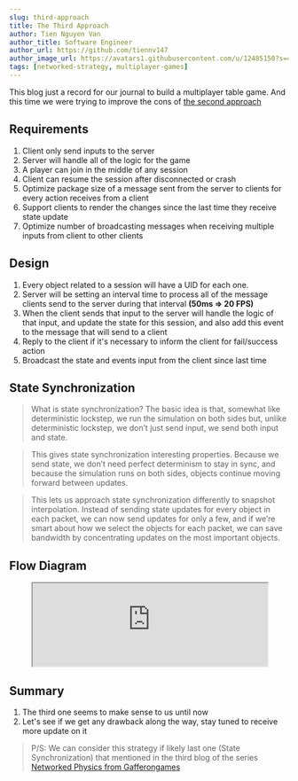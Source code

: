 ```yaml
---
slug: third-approach
title: The Third Approach
author: Tien Nguyen Van
author_title: Software Engineer
author_url: https://github.com/tiennv147
author_image_url: https://avatars1.githubusercontent.com/u/12485150?s=460
tags: [networked-strategy, multiplayer-games]
---
```


This blog just a record for our journal to build a multiplayer table game.
And this time we were trying to improve the cons of [the second approach](2020-10-14-second-approach.md)

<!--truncate-->

## Requirements
1. Client only send inputs to the server
2. Server will handle all of the logic for the game
3. A player can join in the middle of any session
4. Client can resume the session after disconnected or crash
5. Optimize package size of a message sent from the server to clients for every action receives from a client
6. Support clients to render the changes since the last time they receive state update
7. Optimize number of broadcasting messages when receiving multiple inputs from client to other clients

## Design
1. Every object related to a session will have a UID for each one.
2. Server will be setting an interval time to process all of the message clients send to the server during that interval **(50ms => 20 FPS)**
3. When the client sends that input to the server will handle the logic of that input, and update the state for this session, and also add this event to the message that will send to a client
4. Reply to the client if it's necessary to inform the client for fail/success action
5. Broadcast the state and events input from the client since last time

## State Synchronization
> What is state synchronization? The basic idea is that, somewhat like deterministic lockstep, we run the simulation on both sides but, unlike deterministic lockstep, we don’t just send input, we send both input and state.

> This gives state synchronization interesting properties. Because we send state, we don’t need perfect determinism to stay in sync, and because the simulation runs on both sides, objects continue moving forward between updates.

> This lets us approach state synchronization differently to snapshot interpolation. Instead of sending state updates for every object in each packet, we can now send updates for only a few, and if we’re smart about how we select the objects for each packet, we can save bandwidth by concentrating updates on the most important objects.

## Flow Diagram
<figure className="video-container">
  <iframe width="100%" src="https://www.youtube-nocookie.com/embed/wJ5IKK2MrYM?modestbranding=1" allowFullScreen="0"
   allow="accelerometer; autoplay; encrypted-media; gyroscope; picture-in-picture" allowFullScreen>
   </iframe>
</figure>

## Summary
1. The third one seems to make sense to us until now
2. Let's see if we get any drawback along the way, stay tuned to receive more update on it

> P/S: We can consider this strategy if likely last one (State Synchronization) that mentioned in the third blog of the series [Networked Physics from Gafferongames][1]

[1]: https://gafferongames.com/post/state_synchronization/